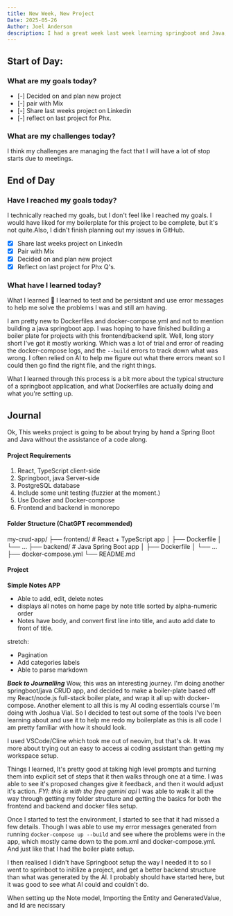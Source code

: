 ```yaml
---
title: New Week, New Project
Date: 2025-05-26
Author: Joel Anderson
description: I had a great week last week learning springboot and Java, and this week I need to come up with a new project.
---
```


## Start of Day:

### What are my goals today?
- [-] Decided on and plan new project
- [-] pair with Mix
- [-] Share last weeks project on Linkedin
- [-] reflect on last project for Phx.

### What are my challenges today?
I think my challenges are managing the fact that I will have a lot of stop starts due to meetings.

## End of Day

### Have I reached my goals today?
I technically reached my goals, but I don't feel like I reached my goals. I would have liked for my boilerplate for this project to be complete, but it's not quite.Also, I didn't finish planning out my issues in GitHub.
- [x] Share last weeks project on LinkedIn
- [x] Pair with Mix
- [x] Decided on and plan new project
- [x] Reflect on last project for Phx Q's.

### What have I learned today?
What I learned :thinking:
I learned to test and be persistant and use error messages to help me solve the problems I was and still am having.

I am pretty new to Dockerfiles and docker-compose.yml and not to mention building a java springboot app. I was hoping to have finished building a boiler plate for projects with this frontend/backend split.  Well, long story short I've got it mostly working. Which was a lot of trial and error of reading the docker-compose logs, and the `--build` errors to track down what was wrong. I often relied on AI to help me figure out what there errors meant so I could then go find the right file, and the right things.

What I learned through this process is a bit more about the typical structure of a springboot application, and what Dockerfiles are actually doing and what you're setting up.

## Journal
Ok, This weeks project is going to be about trying by hand a Spring Boot and Java without the assistance of a code along.

#### Project Requirements
1. React, TypeScript client-side
2. Springboot, java Server-side
3. PostgreSQL database
4. Include some unit testing (fuzzier at the moment.)
5. Use Docker and Docker-compose
6. Frontend and backend in monorepo

#### Folder Structure (ChatGPT recommended)
my-crud-app/
├── frontend/         # React + TypeScript app
│   ├── Dockerfile
│   └── ...
├── backend/          # Java Spring Boot app
│   ├── Dockerfile
│   └── ...
├── docker-compose.yml
└── README.md

#### Project
**Simple Notes APP**
- Able to add, edit, delete notes
- displays all notes on home page by note title sorted by alpha-numeric order
- Notes have body, and convert first line into title, and auto add date to front of title.

stretch:
- Pagination
- Add categories labels
- Able to parse markdown


_**Back to Journalling**_
Wow, this was an interesting journey. I'm doing another springboot/java CRUD app, and decided to make a boiler-plate based off my React/node.js full-stack boiler plate, and wrap it all up with docker-compose. Another element to all this is my AI coding essentials course I'm doing with Joshua Vial. So I decided to test out some of the tools I've been learning about and use it to help me redo my boilerplate as this is all code I am pretty familiar with how it should look.

I used VSCode/Cline which took me out of neovim, but that's ok. It was more about trying out an easy to access ai coding assistant than getting my workspace setup.

Things I learned, It's pretty good at taking high level prompts and turning them into explicit set of steps that it then walks through one at a time. I was able to see it's proposed changes give it feedback, and then it would adjust it's action. _FYI: this is with the free gemini api_ I was able to walk it all the way through getting my folder structure and getting the basics for both the frontend and backend and docker files setup.

Once I started to test the environment, I started to see that it had missed a few details. Though I was able to use my error messages generated from running `docker-compose up --build` and see where the problems were in the app, which mostly came down to the pom.xml and docker-compose.yml. And just like that I had the boiler plate setup.

I then realised I didn't have Springboot setup the way I needed it to so I went to sprinboot to initilize a project, and get a better backend structure than what was generated by the AI.  I probably should have started here, but it was good to see what AI could and couldn't do.

When setting up the Note model, Importing the Entity and GeneratedValue, and Id are necissary

